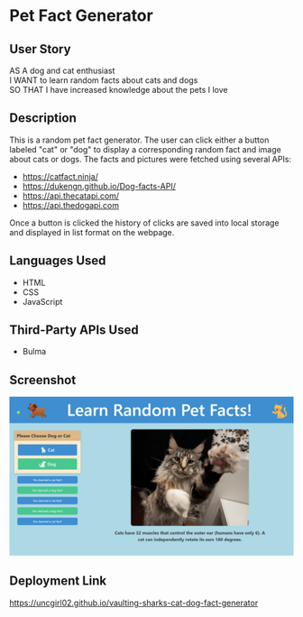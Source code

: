 # Pet Fact Generator

## User Story

AS A dog and cat enthusiast\
I WANT to learn random facts about cats and dogs\
SO THAT I have increased knowledge about the pets I love


## Description

This is a random pet fact generator. The user can click either a button labeled "cat" or "dog" to display a corresponding random fact and image about cats or dogs.  The facts and pictures were fetched using several APIs:

- https://catfact.ninja/
- https://dukengn.github.io/Dog-facts-API/
- https://api.thecatapi.com/
- https://api.thedogapi.com


Once a button is clicked the history of clicks are saved into local storage and displayed in list format on the webpage.  

## Languages Used

- HTML
- CSS
- JavaScript

## Third-Party APIs Used

- Bulma

## Screenshot
   
![Password Generator Screenshot](./assets/images/screenshot.png)

## Deployment Link

https://uncgirl02.github.io/vaulting-sharks-cat-dog-fact-generator